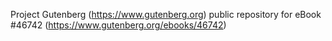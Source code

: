 Project Gutenberg (https://www.gutenberg.org) public repository for eBook #46742 (https://www.gutenberg.org/ebooks/46742)
